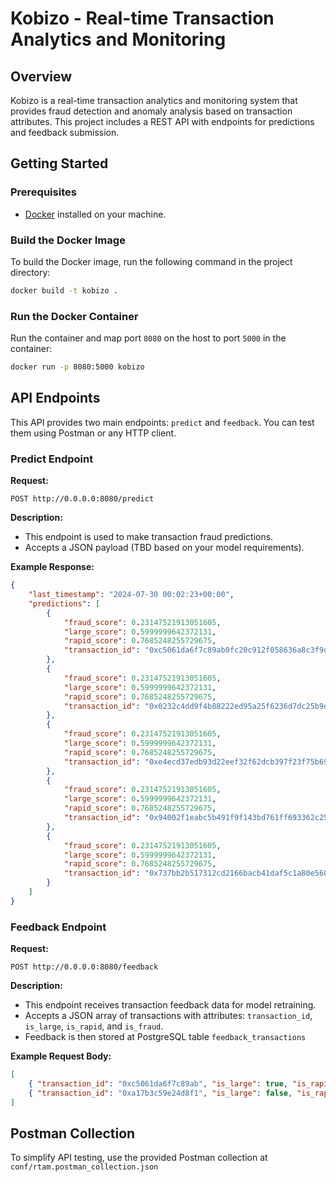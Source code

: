 # Kobizo - Real-time Transaction Analytics and Monitoring

## Overview
Kobizo is a real-time transaction analytics and monitoring system that provides fraud detection and anomaly analysis based on transaction attributes. This project includes a REST API with endpoints for predictions and feedback submission.

## Getting Started

### Prerequisites
- [Docker](https://www.docker.com/) installed on your machine.

### Build the Docker Image
To build the Docker image, run the following command in the project directory:
```sh
docker build -t kobizo .
```

### Run the Docker Container
Run the container and map port `8080` on the host to port `5000` in the container:
```sh
docker run -p 8080:5000 kobizo
```

## API Endpoints
This API provides two main endpoints: `predict` and `feedback`. You can test them using Postman or any HTTP client.

### Predict Endpoint
**Request:**
```http
POST http://0.0.0.0:8080/predict
```

**Description:**
- This endpoint is used to make transaction fraud predictions.
- Accepts a JSON payload (TBD based on your model requirements).

**Example Response:**
```json
{
    "last_timestamp": "2024-07-30 00:02:23+00:00",
    "predictions": [
        {
            "fraud_score": 0.23147521913051605,
            "large_score": 0.5999999642372131,
            "rapid_score": 0.7685248255729675,
            "transaction_id": "0xc5061da6f7c89ab0fc20c912f058636a8c3f9d8b0456e15db30e4196d451cb60"
        },
        {
            "fraud_score": 0.23147521913051605,
            "large_score": 0.5999999642372131,
            "rapid_score": 0.7685248255729675,
            "transaction_id": "0x0232c4dd9f4b88222ed95a25f6236d7dc25b9d3dccb9a596034d37ca26807e98"
        },
        {
            "fraud_score": 0.23147521913051605,
            "large_score": 0.5999999642372131,
            "rapid_score": 0.7685248255729675,
            "transaction_id": "0xe4ecd37edb93d22eef32f62dcb397f23f75b699a0c5391e81a81f5885020e07c"
        },
        {
            "fraud_score": 0.23147521913051605,
            "large_score": 0.5999999642372131,
            "rapid_score": 0.7685248255729675,
            "transaction_id": "0x94002f1eabc5b491f9f143bd761ff693362c25e2832fce8191bbc96f5825e97e"
        },
        {
            "fraud_score": 0.23147521913051605,
            "large_score": 0.5999999642372131,
            "rapid_score": 0.7685248255729675,
            "transaction_id": "0x737bb2b517312cd2166bacb41daf5c1a80e560d3f0c8589a40791c43ec7d6566"
        }
    ]
}
```

### Feedback Endpoint
**Request:**
```http
POST http://0.0.0.0:8080/feedback
```

**Description:**
- This endpoint receives transaction feedback data for model retraining.
- Accepts a JSON array of transactions with attributes: `transaction_id`, `is_large`, `is_rapid`, and `is_fraud`.
- Feedback is then stored at PostgreSQL table `feedback_transactions`

**Example Request Body:**
```json
[
    { "transaction_id": "0xc5061da6f7c89ab", "is_large": true, "is_rapid": false, "is_fraud": false },
    { "transaction_id": "0xa17b3c59e24d8f1", "is_large": false, "is_rapid": true, "is_fraud": true }
]
```

## Postman Collection
To simplify API testing, use the provided Postman collection at `conf/rtam.postman_collection.json`
